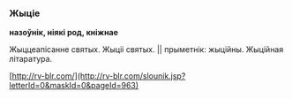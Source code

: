 ### Жыціе
**назоўнік, ніякі род, кніжнае**

Жыццеапісанне святых. Жыціі святых. || прыметнік: жыційны. Жыційная літаратура.

<a rel="author">[http://rv-blr.com/](http://rv-blr.com/slounik.jsp?letterId=0&maskId=0&pageId=963)</a>
